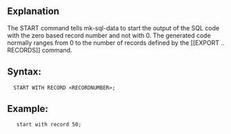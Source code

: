 ## Explanation


The START command tells mk-sql-data to start the output of the SQL code with the zero based record number <RECORDNUMBER> and not with 0. The generated code normally ranges from 0 to the number of records defined by the [[EXPORT .. RECORDS]] command.

## Syntax:

```
  START WITH RECORD <RECORDNUMBER>;  
```

## Example:

```
   start with record 50;
```

